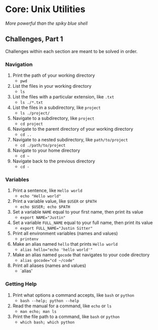# Core: Unix Utilities

_More powerful than the spiky blue shell_

## Challenges, Part 1

Challenges within each section are meant to be solved in order.

### Navigation

1.  Print the path of your working directory
    - `pwd`
1.  List the files in your working directory
    - `ls`
1.  List the files with a particular extension, like `.txt`
    - `ls ./*.txt`
1.  List the files in a subdirectory, like `project`
    - `ls ./project/`
1.  Navigate to a subdirectory, like `project`
    - `cd project`
1.  Navigate to the parent directory of your working directory
    - `cd ..`
1.  Navigate to a nested subdirectory, like `path/to/project`
    - `cd ./path/to/project`
1.  Navigate to your home directory
    - `cd ~`
1.  Navigate back to the previous directory
    - `cd -`

### Variables

1.  Print a sentence, like `Hello world`
    - `echo "Hello world"`
1.  Print a variable value, like `$USER` or `$PATH`
    - `echo $USER; echo $PATH`
1.  Set a variable `NAME` equal to your first name, then print its value
    - `export NAME="Justin"`
1.  Set a variable `FULL_NAME` equal to your full name, then print its value
    - `export FULL_NAME="Justin Sitter"`
1.  Print all environment variables (names and values)
    - `printenv`
1.  Make an alias named `hello` that prints `Hello world`
    - `alias hello="echo 'hello world'"`
1.  Make an alias named `gocode` that navigates to your code directory
    - `alias gocode="cd ~/code"`
1.  Print all aliases (names and values)
    - `alias'

### Getting Help

1.  Print what options a command accepts, like `bash` or `python`
    - `bash --help; python --help`
1.  Read the manual for a command, like `echo` or `ls`
    - `man echo; man ls`
1.  Print the file path to a command, like `bash` or `python`
    - `which bash; which python`
